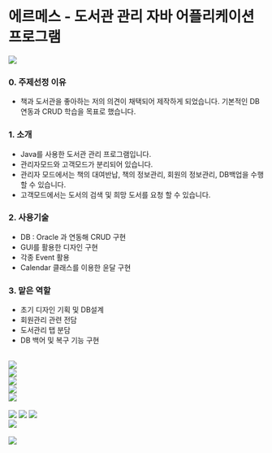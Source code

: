 # 에르메스 - 도서관 관리 자바 어플리케이션 프로그램

<img src="https://blogfiles.pstatic.net/MjAxOTA0MjlfNDkg/MDAxNTU2NTQxNDQwMzIw.3V17tJqv0LU8LOx8UH0YmEfgCUzwW9Pr2Uo6BspGZEIg.f_OkX-R-J3upLyEZmEkADVlEL3vKMLbZ3NRMxGLjTl0g.PNG.ppossing/01.png?type=w2">
<br/>

<h3>0. 주제선정 이유</h3>
<ul>
 <li>
  책과 도서관을 좋아하는 저의 의견이 채택되어 제작하게 되었습니다. 기본적인 DB연동과 CRUD 학습을 목표로 했습니다.
 </li>
</ul>

<h3>1. 소개</h3>
<ul>
 <li>Java를 사용한 도서관 관리 프로그램입니다.</li>
 <li>관리자모드와 고객모드가 분리되어 있습니다.</li>
 <li>관리자 모드에서는 책의 대여반납, 책의 정보관리, 회원의 정보관리, DB백업을 수행 할 수 있습니다.</li>
 <li>고객모드에서는 도서의 검색 및 희망 도서를 요청 할 수 있습니다.</li>
</ul>

<h3>2. 사용기술</h3>
<ul>
 <li>DB : Oracle 과 연동해 CRUD 구현</li>
 <li>GUI를 활용한 디자인 구현</li>
 <li>각종 Event 활용</li>
 <li>Calendar 클래스를 이용한 윤달 구현</li>
 </ul>
<h3>3. 맡은 역할</h3>
<ul>
 <li>초기 디자인 기획 및 DB설계</li>
 <li>회원관리 관련 전담</li>
 <li>도서관리 탭 분담</li>
 <li>DB 백어 및 복구 기능 구현</li>
</ul>
<br>
<img src="https://blogfiles.pstatic.net/MjAxOTA0MjlfMzMg/MDAxNTU2NTQyMDM2OTc0.mqjKxdDXgo4FrcEtxS2N8u85mRZsIsdDtQbyw2OpWpAg.PAH_DvAbkE75m1zgIuIWeT42kLRfpjDGuQ_6NF6S4Dcg.PNG.ppossing/07.png?type=w2">
<br>

<img src="https://blogfiles.pstatic.net/MjAxOTA0MjlfMTk3/MDAxNTU2NTQxNDQxMTcy.By1ONAQQq-ukpUWs3xVgXfirAM278EnVWIsP87gBjTUg.zti1AAnhWbI9OB8mp4UncERug4_LGYf_Y5zBU3S3rhwg.PNG.ppossing/08.png?type=w2">
<br>

<img src="https://blogfiles.pstatic.net/MjAxOTA1MTVfNjkg/MDAxNTU3OTA5OTk4Mzcx.kqiI_dSLiGZ6qo4NkPL4lqoJIoEyGxMW4V4SV4LQ9b8g.v3oZQWscNM8xZ1QBlAKY_nTPvw2bf1hVST7XezIgYkQg.PNG.ppossing/LMS-ERD.PNG?type=w2">
<br>
<img src="https://blogfiles.pstatic.net/MjAxOTA0MjlfMTMg/MDAxNTU2NTQxNDQxNjU3.Kam861Siq4gTlKqFqb7As40fmhX-TC4UhyEEQ5kMQm0g.0EdC6AmFbjWNC2He-KsQKL_kRDusOetmuRDwi94ZmmQg.PNG.ppossing/15.png?type=w2">
<br>


<img src="https://blogfiles.pstatic.net/MjAxOTA0MjlfMjM0/MDAxNTU2NTQxNDQxOTY2.7iBC8kvV2lpf6UTkF6xHe4FDHEEXijjl3zLchHyB89Ug.X4IURI-VDkvBDN2t81W30b5kX5Q8DrDaHf3Equ-mf3Ag.PNG.ppossing/16.png?type=w2">
<br>
<br>

<img src="https://blogfiles.pstatic.net/MjAxOTA0MjlfMjM2/MDAxNTU2NTQxNDQyMjg5.q7w0IGzyiOroOyGn6E4JlOcJVflxedoJ1hj7TfR70Ccg.7WS0GAwhWPcvW_SOtH2_n1PyLKApdZAV5I4N_EGjSVUg.PNG.ppossing/17.png?type=w2">

<img src="https://blogfiles.pstatic.net/MjAxOTA0MjlfNDIg/MDAxNTU2NTQxNDQyNzY3.oESCKBXxMB_v9v7wdDMErW6Pdnanvicjf8hg-Hp1Xe8g.S7FM7ZtE-Au5S96dUnMS9lkEax2ZCAdioHtPoDCbi1Ag.PNG.ppossing/18.png?type=w2">

<img src="https://blogfiles.pstatic.net/MjAxOTA0MjlfMTE2/MDAxNTU2NTQxNDQzMjA5.z6NMguRULhZVpGKRdzDBRGp7b-dru9iNzgI0NBhiZLEg.N_5u2VDLg_OCtegSRBa8yOFhDrvrWdTv8HEBOBlO_q8g.PNG.ppossing/19.png?type=w2">
<br>

<img src="https://blogfiles.pstatic.net/MjAxOTA0MjlfMjY4/MDAxNTU2NTQxNDQ0MzQ2.Nx2prK4hJVSYGbzwKrl3od0g98GHdgYd0XzJRHGI7Qsg.jEXU7qDGjJenVjcVK5k-dTVOGMHJJWrRh7jqDCDga-cg.PNG.ppossing/20.png?type=w2">
<br>

<br>
<img src="https://blogfiles.pstatic.net/MjAxOTA0MjlfNjAg/MDAxNTU2NTQxNDQ0ODM4.Z2UOJgS72gT-QtWNCVaaeUEmifmHkG9J2PNpZx8oY8Eg.g4VM-ByTCjPXrPCavjJSy5JZZIoiVYd9gSA7yhZB_Zgg.PNG.ppossing/21.png?type=w2">
<br>
